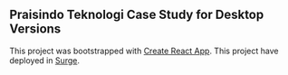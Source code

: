 ## Praisindo Teknologi Case Study for Desktop Versions
This project was bootstrapped with [Create React App](https://github.com/facebook/create-react-app).
This project have deployed in [Surge](https://praisindo-article-news.surge.sh/).


